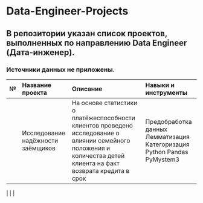 # Data-Engineer-Projects

## В репозитории указан список проектов, выполненных по направлению Data Engineer (Дата-инженер).
### Источники данных не приложены.

|   № |    Название проекта  | Описание |  Навыки и инструменты |
|:----|:---------------------|:---------|:----------------------|
|     |     Исследование надёжности заёмщиков                 |    На основе статистики о платёжеспособности клиентов проведено исследование о влиянии семейного положения и количества детей клиента на факт возврата кредита в срок      |   Предобработка данных Лемматизация Категоризация Python Pandas PyMystem3                    |
|
|
|
